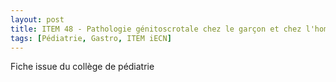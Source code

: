 ```yaml
---
layout: post
title: ITEM 48 - Pathologie génitoscrotale chez le garçon et chez l'homme
tags: [Pédiatrie, Gastro, ITEM iECN]
---
```


Fiche issue du collège de pédiatrie



